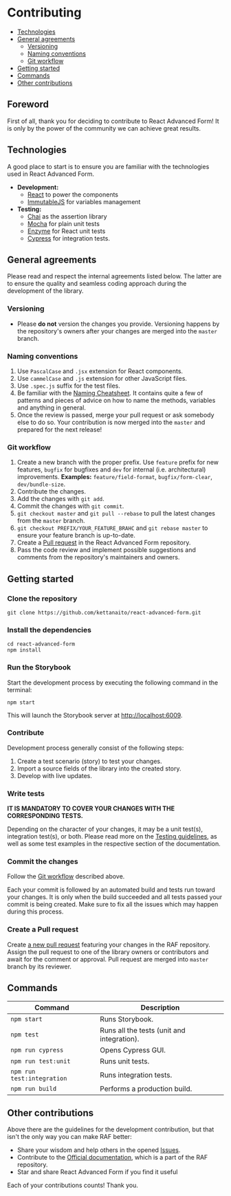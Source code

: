# Contributing

* [Technologies](contributing.md#technologies)
* [General agreements](contributing.md#general-agreements)
  * [Versioning](contributing.md#versioning)
  * [Naming conventions](contributing.md#naming-conventions)
  * [Git workflow](contributing.md#git-workflow)
* [Getting started](contributing.md#getting-started)
* [Commands](contributing.md#commands)
* [Other contributions](contributing.md#other-contributions)

## Foreword

First of all, thank you for deciding to contribute to React Advanced Form! It is only by the power of the community we can achieve great results.

## Technologies

A good place to start is to ensure you are familiar with the technologies used in React Advanced Form.

* **Development:**
  * [React](https://reactjs.org/) to power the components
  * [ImmutableJS](https://facebook.github.io/immutable-js) for variables management
* **Testing:**
  * [Chai](http://chaijs.com/) as the assertion library
  * [Mocha](https://mochajs.org/) for plain unit tests
  * [Enzyme](http://airbnb.io/enzyme/) for React unit tests
  * [Cypress](https://www.cypress.io/) for integration tests.

## General agreements

Please read and respect the internal agreements listed below. The latter are to ensure the quality and seamless coding approach during the development of the library.

### Versioning

* Please **do not** version the changes you provide. Versioning happens by the repository's owners after your changes are merged into the `master` branch.

### Naming conventions

1. Use `PascalCase` and `.jsx` extension for React components.
2. Use `cammelCase` and `.js` extension for other JavaScript files.
3. Use `.spec.js` suffix for the test files.
4. Be familiar with the [Naming Cheatsheet](https://github.com/kettanaito/naming-cheatsheet). It contains quite a few of patterns and pieces of advice on how to name the methods, variables and anything in general.
5. Once the review is passed, merge your pull request or ask somebody else to do so. Your contribution is now merged into the `master` and prepared for the next release!

### Git workflow

1. Create a new branch with the proper prefix. Use `feature` prefix for new features, `bugfix` for bugfixes and `dev` for internal \(i.e. architectural\) improvements. **Examples:** `feature/field-format`, `bugfix/form-clear`, `dev/bundle-size`.
2. Contribute the changes.
3. Add the changes with `git add`.
4. Commit the changes with `git commit`.
5. `git checkout master` and `git pull --rebase` to pull the latest changes from the `master` branch.
6. `git checkout PREFIX/YOUR_FEATURE_BRAHC` and `git rebase master` to ensure your feature branch is up-to-date.
7. Create a [Pull request](https://github.com/kettanaito/react-advanced-form/pulls) in the React Advanced Form repository.
8. Pass the code review and implement possible suggestions and comments from the repository's maintainers and owners.

## Getting started

### Clone the repository

```text
git clone https://github.com/kettanaito/react-advanced-form.git
```

### Install the dependencies

```text
cd react-advanced-form
npm install
```

### Run the Storybook

Start the development process by executing the following command in the terminal:

```text
npm start
```

This will launch the Storybook server at [http://localhost:6009](http://localhost:6009).

### Contribute

Development process generally consist of the following steps:

1. Create a test scenario \(story\) to test your changes.
2. Import a source fields of the library into the created story.
3. Develop with live updates.

### Write tests

**IT IS MANDATORY TO COVER YOUR CHANGES WITH THE CORRESPONDING TESTS.**

Depending on the character of your changes, it may be a unit test\(s\), integration test\(s\), or both. Please read more on the [Testing guidelines](testing.md), as well as some test examples in the respective section of the documentation.

### Commit the changes

Follow the [Git workflow](contributing.md#git-workflow) described above.

Each your commit is followed by an automated build and tests run toward your changes. It is only when the build succeeded and all tests passed your commit is being created. Make sure to fix all the issues which may happen during this process.

### Create a Pull request

Create [a new pull request](https://github.com/kettanaito/react-advanced-form/pulls) featuring your changes in the RAF repository. Assign the pull request to one of the library owners or contributors and await for the comment or approval. Pull request are merged into `master` branch by its reviewer.

## Commands

| Command | Description |
| --- | --- |
| `npm start` | Runs Storybook. |
| `npm test` | Runs all the tests \(unit and integration\). |
| `npm run cypress` | Opens Cypress GUI. |
| `npm run test:unit` | Runs unit tests. |
| `npm run test:integration` | Runs integration tests. |
| `npm run build` | Performs a production build. |

## Other contributions

Above there are the guidelines for the development contribution, but that isn't the only way you can make RAF better:

* Share your wisdom and help others in the opened [Issues](https://github.com/kettanaito/react-advanced-form/issues).
* Contribute to the [Official documentation](https://kettanaito.gitbooks.io/react-advanced-form), which is a part of the RAF repository.
* Star and share React Advanced Form if you find it useful

Each of your contributions counts! Thank you.

